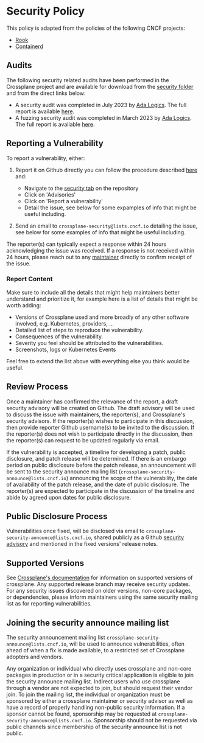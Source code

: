 # Security Policy

This policy is adapted from the policies of the following CNCF projects:

* [Rook](https://github.com/rook/rook)
* [Containerd](https://github.com/containerd/project)

## Audits

The following security related audits have been performed in the Crossplane
project and are available for download from the [security folder](./security)
and from the direct links below:

* A security audit was completed in July 2023 by [Ada
  Logics](https://adalogics.com/). The full report is available
  [here](./security/ADA-security-audit-23.pdf).
* A fuzzing security audit was completed in March 2023 by [Ada
  Logics](https://adalogics.com/). The full report is available
  [here](./security/ADA-fuzzing-audit-22.pdf).

## Reporting a Vulnerability

To report a vulnerability, either:

1. Report it on Github directly you can follow the procedure described
   [here](https://docs.github.com/en/code-security/security-advisories/guidance-on-reporting-and-writing/privately-reporting-a-security-vulnerability)
   and:

    - Navigate to the [security tab](https://github.com/crossplane/crossplane/security) on the repository
    - Click on 'Advisories'
    - Click on 'Report a vulnerability'
    - Detail the issue, see below for some expamples of info that might be
      useful including.

2. Send an email to `crossplane-security@lists.cncf.io` detailing the issue,
   see below for some examples of info that might be useful including.

The reporter(s) can typically expect a response within 24 hours acknowledging
the issue was received. If a response is not received within 24 hours, please
reach out to any
[maintainer](https://github.com/crossplane/crossplane/blob/master/OWNERS.md#maintainers)
directly to confirm receipt of the issue.

### Report Content

Make sure to include all the details that might help maintainers better
understand and prioritize it, for example here is a list of details that might be
worth adding:

- Versions of Crossplane used and more broadly of any other software involved,
  e.g. Kubernetes, providers, ...
- Detailed list of steps to reproduce the vulnerability.
- Consequences of the vulnerability.
- Severity you feel should be attributed to the vulnerabilities.
- Screenshots, logs or Kubernetes Events

Feel free to extend the list above with everything else you think would be
useful.

## Review Process

Once a maintainer has confirmed the relevance of the report, a draft security
advisory will be created on Github. The draft advisory will be used to discuss
the issue with maintainers, the reporter(s), and Crossplane's security advisors.
If the reporter(s) wishes to participate in this discussion, then provide
reporter Github username(s) to be invited to the discussion. If the reporter(s)
does not wish to participate directly in the discussion, then the reporter(s)
can request to be updated regularly via email.

If the vulnerability is accepted, a timeline for developing a patch, public
disclosure, and patch release will be determined. If there is an embargo period
on public disclosure before the patch release, an announcement will be sent to
the security announce mailing list (`crossplane-security-announce@lists.cncf.io`)
announcing the scope of the vulnerability, the date of availability of the
patch release, and the date of public disclosure. The reporter(s) are expected
to participate in the discussion of the timeline and abide by agreed upon dates
for public disclosure.

## Public Disclosure Process

Vulnerabilities once fixed, will be disclosed via email to
`crossplane-security-announce@lists.cncf.io`, shared publicly as a Github [security
advisory](https://docs.github.com/en/code-security/security-advisories/repository-security-advisories/about-repository-security-advisories)
and mentioned in the fixed versions' release notes.

## Supported Versions

See [Crossplane's documentation](https://docs.crossplane.io/master/reference/release-cycle/)
for information on supported versions of crossplane. Any supported
release branch may receive security updates. For any security issues discovered
on older versions, non-core packages, or dependencies, please inform maintainers
using the same security mailing list as for reporting vulnerabilities.

## Joining the security announce mailing list

The security announcement mailing list
`crossplane-security-announce@lists.cncf.io`, will be used to announce
vulnerabilities, often ahead of when a fix is made available, to a restricted
set of Crossplane adopters and vendors.

Any organization or individual who directly uses crossplane and non-core
packages in production or in a security critical application is eligible to
join the security announce mailing list. Indirect users who use crossplane
through a vendor are not expected to join, but should request their vendor
join. To join the mailing list, the individual or organization must be
sponsored by either a crossplane maintainer or security advisor as well as have
a record of properly handling non-public security information. If a sponsor
cannot be found, sponsorship may be requested at
`crossplane-security-announce@lists.cncf.io`. Sponsorship should not be
requested via public channels since membership of the security announce list is
not public.
